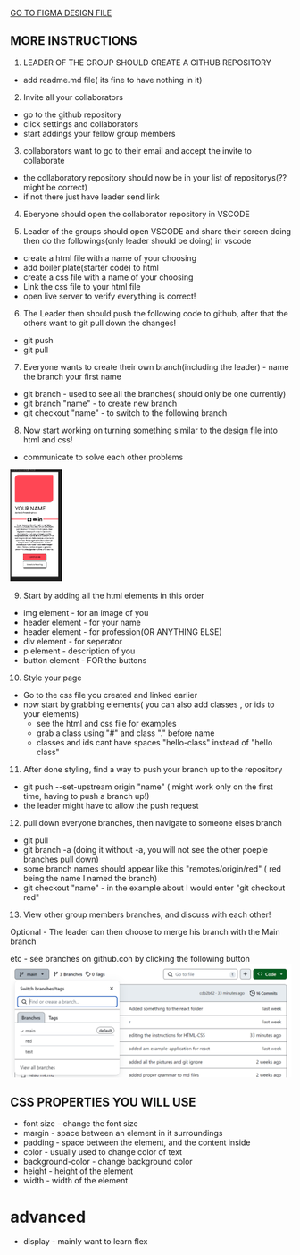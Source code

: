 


[GO TO FIGMA DESIGN FILE](https://www.figma.com/file/AkcjecDdlGFnA28GoPkuov/html-css-test?type=design&node-id=0%3A1&mode=design&t=FLcNW1dnXy8vKfhu-1)

## MORE INSTRUCTIONS
1. LEADER OF THE GROUP SHOULD CREATE A GITHUB REPOSITORY
 - add readme.md file( its fine to have nothing in it)
 
2. Invite all your collaborators
 - go to the github repository
 - click settings and collaborators
 - start addings your fellow group members

3. collaborators want to go to their email and accept the invite to collaborate
  - the collaboratory repository should now be in your list of repositorys(?? might be correct)
  - if not there just have leader send link 

4. Eberyone should open the collaborator repository in VSCODE

5. Leader of the groups should open VSCODE and share their screen doing then do the followings(only leader should be doing) in vscode
 - create a html file with a name of your choosing
 - add boiler plate(starter code) to html
 - create a css file with a name of your choosing
 - Link the css file to your html file
 - open live server to verify everything is correct!

6. The Leader then should push the following code to github, after that the others want to git pull down the changes!
 - git push
 - git pull

7. Everyone wants to create their own branch(including the leader) - name the branch your first name
 - git branch - used to see all the branches( should only be one currently)
 - git branch "name" - to create new branch
 - git checkout "name" - to switch to the following branch

8. Now start working on turning something similar to the [design file](https://www.figma.com/file/AkcjecDdlGFnA28GoPkuov/html-css-test?type=design&node-id=0%3A1&mode=design&t=FLcNW1dnXy8vKfhu-1) into html and css!
 - communicate to solve each other problems
<img src="design-file.png" alt="design file" style="height:200px;">



9. Start by adding all the html elements in this order
 - img element - for an image of you
 - header element - for your name
 - header element - for profession(OR ANYTHING ELSE)
 - div element - for seperator
 - p element - description of you
 - button element - FOR the buttons

10. Style your page
 - Go to the css file you created and linked earlier
 - now start by grabbing elements( you can also add classes , or ids to your elements)
   - see the html and css file for examples
   - grab a class using "#" and class "." before name
   - classes and ids cant have spaces "hello-class" instead of "hello class"

11. After done styling, find a way to push your branch up to the repository
 -  git push --set-upstream origin "name" ( might work only on the first time, having to push a branch up!)
 - the leader might have to allow the push request

12. pull down everyone branches, then navigate to someone elses branch
 -  git pull
 -  git branch -a (doing it without -a, you will not see the other poeple branches pull down)
  - some branch names should appear like this "remotes/origin/red" ( red being the name I named the branch)
 - git checkout "name" - in the example about I would enter "git checkout red"

13. View other group members branches, and discuss with each other!


Optional - 
The leader can then choose to merge his branch with the Main branch

etc - see branches on github.con by clicking the following button
![click the following](choose-branch-git.png)


## CSS PROPERTIES YOU WILL USE
- font size - change the font size
- margin - space between an element in it surroundings
- padding - space between the element, and the content inside
- color - usually used to change color of text
- background-color - change background color
- height - height of the element
- width - width of the element

# advanced
- display -  mainly want to learn flex
